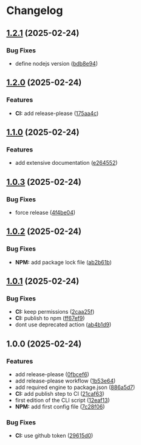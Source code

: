 # Changelog

## [1.2.1](https://github.com/rvanbaalen/domjs/compare/domjs-v1.2.0...domjs-v1.2.1) (2025-02-24)


### Bug Fixes

* define nodejs version ([bdb8e94](https://github.com/rvanbaalen/domjs/commit/bdb8e94dbf7642113f6cdce9cfad684a375ed27f))

## [1.2.0](https://github.com/rvanbaalen/domjs/compare/domjs-v1.1.0...domjs-v1.2.0) (2025-02-24)


### Features

* **CI:** add release-please ([175aa4c](https://github.com/rvanbaalen/domjs/commit/175aa4c74149579d90f9c930f9fa490427dfa517))

## [1.1.0](https://github.com/rvanbaalen/runner-manager/compare/runner-manager-v1.0.3...runner-manager-v1.1.0) (2025-02-24)


### Features

* add extensive documentation ([e264552](https://github.com/rvanbaalen/runner-manager/commit/e264552e12569ffff4feafaa57a3ab13e3dab98c))

## [1.0.3](https://github.com/rvanbaalen/runner-manager/compare/runner-manager-v1.0.2...runner-manager-v1.0.3) (2025-02-24)


### Bug Fixes

* force release ([4f4be04](https://github.com/rvanbaalen/runner-manager/commit/4f4be04be494da951c08d8c456c446472e4131f0))

## [1.0.2](https://github.com/rvanbaalen/runner-manager/compare/runner-manager-v1.0.1...runner-manager-v1.0.2) (2025-02-24)


### Bug Fixes

* **NPM:** add package lock file ([ab2b61b](https://github.com/rvanbaalen/runner-manager/commit/ab2b61b36daf866430e75168352485d13e51985c))

## [1.0.1](https://github.com/rvanbaalen/runner-manager/compare/runner-manager-v1.0.0...runner-manager-v1.0.1) (2025-02-24)


### Bug Fixes

* **CI:** keep permissions ([2caa25f](https://github.com/rvanbaalen/runner-manager/commit/2caa25f0cc77d3bb564ba4f9905559340471cf3e))
* **CI:** publish to npm ([ff67ef9](https://github.com/rvanbaalen/runner-manager/commit/ff67ef9d56a60b9ee9aee8e2525af94d2f1ad219))
* dont use deprecated action ([ab4b1d9](https://github.com/rvanbaalen/runner-manager/commit/ab4b1d9431724c4c9dbbdaf4d61bec488d6ead9c))

## 1.0.0 (2025-02-24)


### Features

* add release-please ([0fbcef6](https://github.com/rvanbaalen/runner-manager/commit/0fbcef6d4f370430233101f9d6822d8fbdb96154))
* add release-please workflow ([1b53e64](https://github.com/rvanbaalen/runner-manager/commit/1b53e64796873de69bc3b5c8a3c2a60aadbd6c6d))
* add required engine to package.json ([886a5d7](https://github.com/rvanbaalen/runner-manager/commit/886a5d76b7114489f17e810f9c7a75d81c84bb27))
* **CI:** add publish step to CI ([21caf63](https://github.com/rvanbaalen/runner-manager/commit/21caf63cd9967ce5fc82543cca80b38ae52cf07e))
* first edition of the CLI script ([12eaf13](https://github.com/rvanbaalen/runner-manager/commit/12eaf136629ff8b7c07b5d6856173f6793bbe8b7))
* **NPM:** add first config file ([7c28f06](https://github.com/rvanbaalen/runner-manager/commit/7c28f06e79f87badf34d91e99675d5214df5753a))


### Bug Fixes

* **CI:** use github token ([29615d0](https://github.com/rvanbaalen/runner-manager/commit/29615d04a717832d4f37c4b0b83a20f82dc1f346))
